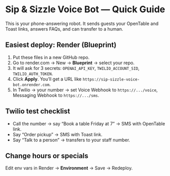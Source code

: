 # Sip & Sizzle Voice Bot — Quick Guide

This is your phone-answering robot. It sends guests your OpenTable and Toast links, answers FAQs, and can transfer to a human.

## Easiest deploy: Render (Blueprint)
1) Put these files in a new GitHub repo.
2) Go to render.com → New → **Blueprint** → select your repo.
3) It will ask for 3 secrets: `OPENAI_API_KEY`, `TWILIO_ACCOUNT_SID`, `TWILIO_AUTH_TOKEN`.
4) Click **Apply**. You’ll get a URL like `https://sip-sizzle-voice-bot.onrender.com`.
5) In Twilio → your number → set Voice Webhook to `https://.../voice`, Messaging Webhook to `https://.../sms`.

## Twilio test checklist
- Call the number → say “Book a table Friday at 7” → SMS with OpenTable link.
- Say “Order pickup” → SMS with Toast link.
- Say “Talk to a person” → transfers to your staff number.

## Change hours or specials
Edit env vars in Render → **Environment** → Save → Redeploy.
